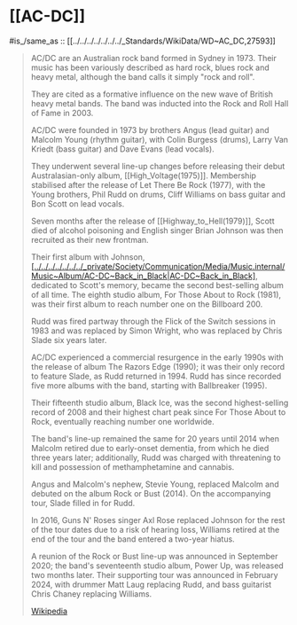 ﻿---
aliases:
- AC/DC
has_id_wikidata: Q27593
---

# [[AC-DC]]


#is_/same_as :: [[../../../../../../../_Standards/WikiData/WD~AC_DC,27593]] 

> AC/DC are an Australian rock band formed in Sydney in 1973. 
> Their music has been variously described as hard rock, blues rock and heavy metal, 
> although the band calls it simply "rock and roll". 
> 
> They are cited as a formative influence on the new wave of British heavy metal bands. 
> The band was inducted into the Rock and Roll Hall of Fame in 2003.
>
> AC/DC were founded in 1973 by brothers Angus (lead guitar) and Malcolm Young (rhythm guitar), 
> with Colin Burgess (drums), Larry Van Kriedt (bass guitar) and Dave Evans (lead vocals). 
> 
> They underwent several line-up changes before releasing their debut Australasian-only album, [[High_Voltage(1975)]]. 
> Membership stabilised after the release of Let There Be Rock (1977), 
> with the Young brothers, Phil Rudd on drums, Cliff Williams on bass guitar 
> and Bon Scott on lead vocals. 
> 
> Seven months after the release of [[Highway_to_Hell(1979)]], Scott died of alcohol poisoning 
> and English singer Brian Johnson was then recruited as their new frontman. 
> 
> Their first album with Johnson, [[../../../../../../../_private/Society/Communication/Media/Music.internal/Music~Album/AC-DC~Back_in_Black|AC-DC~Back_in_Black]](1980), dedicated to Scott's memory, 
> became the second best-selling album of all time. 
> The eighth studio album, For Those About to Rock (1981), 
> was their first album to reach number one on the Billboard 200. 
> 
> Rudd was fired partway through the Flick of the Switch sessions in 1983 
> and was replaced by Simon Wright, who was replaced by Chris Slade six years later.
>
> AC/DC experienced a commercial resurgence in the early 1990s with the release of album The Razors Edge (1990); 
> it was their only record to feature Slade, as Rudd returned in 1994. 
> Rudd has since recorded five more albums with the band, starting with Ballbreaker (1995). 
> 
> Their fifteenth studio album, Black Ice, was the second highest-selling record of 2008 
> and their highest chart peak since For Those About to Rock, eventually reaching number one worldwide. 
> 
> The band's line-up remained the same for 20 years until 2014 when Malcolm retired due to early-onset dementia, 
> from which he died three years later; 
> additionally, Rudd was charged with threatening to kill and possession of methamphetamine and cannabis. 
> 
> Angus and Malcolm's nephew, Stevie Young, replaced Malcolm and debuted on the album Rock or Bust (2014). 
> On the accompanying tour, Slade filled in for Rudd. 
> 
> In 2016, Guns N' Roses singer Axl Rose replaced Johnson for the rest of the tour dates due to a risk of hearing loss, 
> Williams retired at the end of the tour and the band entered a two-year hiatus. 
> 
> A reunion of the Rock or Bust line-up was announced in September 2020; 
> the band's seventeenth studio album, Power Up, was released two months later. 
> Their supporting tour was announced in February 2024, 
> with drummer Matt Laug replacing Rudd, and bass guitarist Chris Chaney replacing Williams.
>
> [Wikipedia](https://en.wikipedia.org/wiki/AC/DC)



